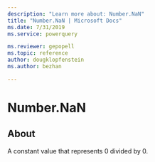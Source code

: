 ```yaml
---
description: "Learn more about: Number.NaN"
title: "Number.NaN | Microsoft Docs"
ms.date: 7/31/2019
ms.service: powerquery

ms.reviewer: gepopell
ms.topic: reference
author: dougklopfenstein
ms.author: bezhan

---
```

# Number.NaN

  
## About  
A constant value that represents 0 divided by 0. 
